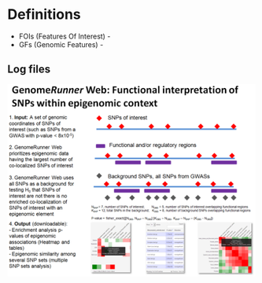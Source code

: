 


Definitions
========================================================

* FOIs (Features Of Interest) - 
* GFs (Genomic Features) - 

Log files
---------------




![GenomeRunner overview](../figures/GROverview.png "GenomeRunner overview")
